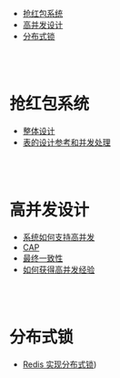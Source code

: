 - [抢红包系统](#抢红包系统)
- [高并发设计](#高并发设计)
- [分布式锁](#分布式锁)


</br></br>


# 抢红包系统
- [整体设计](https://cloud.tencent.com/developer/article/1637408)
- [表的设计参考和并发处理](https://juejin.cn/post/6925947709517987848)


</br></br>


# 高并发设计
- [系统如何支持高并发](https://zhuanlan.zhihu.com/p/95790423)
- [CAP](https://www.ruanyifeng.com/blog/2018/07/cap.html)
- [最终一致性](https://zhuanlan.zhihu.com/p/25933039)
- [如何获得高并发经验](https://zhuanlan.zhihu.com/p/38552590)


</br></br>


# 分布式锁
- [Redis 实现分布式锁](https://www.zhihu.com/question/452803310/answer/1931377239))